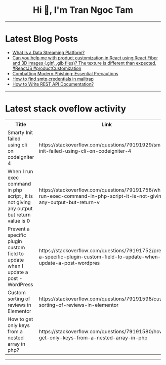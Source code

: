 <h1 align="center">Hi 👋, I'm Tran Ngoc Tam</h1>

---

# Latest Blog Posts 
<!-- BLOG-POST-LIST:START -->
- [What Is a Data Streaming Platform?](https://dev.to/jhk_info/what-is-a-data-streaming-platform-1meo)
- [Can you help me with product customization in React using React Fiber and 3D images &lpar;.gltf, .glb files&rpar;? The texture is different than expected. #ReactJS #productCustomization](https://dev.to/abhishek_rajpoot_f3f019af/can-you-help-me-with-product-customization-in-react-using-react-fiber-and-3d-images-gltf-glb-2go)
- [Combatting Modern Phishing: Essential Precautions](https://dev.to/cyberwriter/combatting-modern-phishing-essential-precautions-91h)
- [How to find smtp credentials in mailtrap](https://dev.to/mwacharo6/how-to-find-smtp-credentials-in-mailtrap-3bi3)
- [How to Write REST API Documentation?](https://dev.to/apilover/how-to-write-rest-api-documentation-502p)
<!-- BLOG-POST-LIST:END -->

---

# Latest stack oveflow activity
<table>
  <tr><th>Title</th><th>Link</th></tr>
  <!-- STACKOVERFLOW:START --><tr><td>Smarty Init failed using cli on codeigniter 4</td><td>https://stackoverflow.com/questions/79191929/smarty-init-failed-using-cli-on-codeigniter-4</td></tr><tr><td>When I run exec command in php script , it is not giving any output but return value is 0</td><td>https://stackoverflow.com/questions/79191756/when-i-run-exec-command-in-php-script-it-is-not-giving-any-output-but-return-v</td></tr><tr><td>Prevent a specific plugin custom field to update when I update a post - WordPress</td><td>https://stackoverflow.com/questions/79191752/prevent-a-specific-plugin-custom-field-to-update-when-i-update-a-post-wordpres</td></tr><tr><td>Custom sorting of reviews in Elementor</td><td>https://stackoverflow.com/questions/79191598/custom-sorting-of-reviews-in-elementor</td></tr><tr><td>How to get only keys from a nested array in php?</td><td>https://stackoverflow.com/questions/79191580/how-to-get-only-keys-from-a-nested-array-in-php</td></tr><!-- STACKOVERFLOW:END -->
</table>

---


